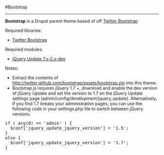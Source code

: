#Bootstrap

----------

**Bootstrap** is a Drupal parent theme based of off [Twitter Bootstrap](http://twitter.github.com/bootstrap)

Required libraries:

* [Twitter Bootstrap](http://twitter.github.com/bootstrap)

Required modules:

* [jQuery Update 7.x-2.x-dev](http://drupal.org/project/jquery_update)

Notes:

* Extract the contents of http://twitter.github.com/bootstrap/assets/bootstrap.zip into this theme.
* Bootstrap.js requires jQuery 1.7 +, download and enable the dev version of jQuery Update and set the version to 1.7 on the jQuery Update settings page (admin/config/development/jquery_update). Alternatively, if you find 1.7 breaks your administration pages, you can use the following code in your settings.php file to switch between jQuery versions.

<pre>
if ( arg(0) == 'admin' ) {
  $conf['jquery_update_jquery_version'] = '1.5';
}
else {
  $conf['jquery_update_jquery_version'] = '1.7';
}
</pre>
